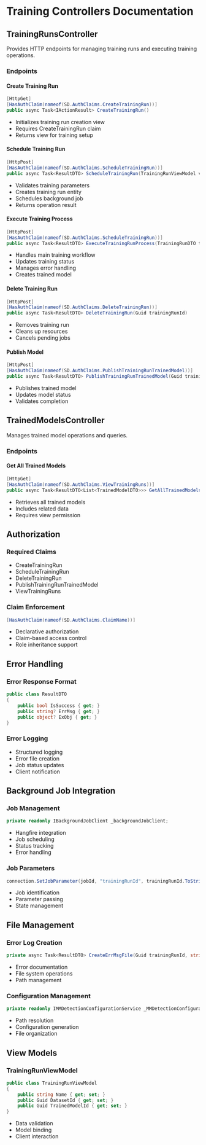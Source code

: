 # Training Controllers Documentation

## TrainingRunsController

Provides HTTP endpoints for managing training runs and executing training operations.

### Endpoints

#### Create Training Run

```csharp
[HttpGet]
[HasAuthClaim(nameof(SD.AuthClaims.CreateTrainingRun))]
public async Task<IActionResult> CreateTrainingRun()
```

- Initializes training run creation view
- Requires CreateTrainingRun claim
- Returns view for training setup

#### Schedule Training Run

```csharp
[HttpPost]
[HasAuthClaim(nameof(SD.AuthClaims.ScheduleTrainingRun))]
public async Task<ResultDTO> ScheduleTrainingRun(TrainingRunViewModel viewModel)
```

- Validates training parameters
- Creates training run entity
- Schedules background job
- Returns operation result

#### Execute Training Process

```csharp
[HttpPost]
[HasAuthClaim(nameof(SD.AuthClaims.ScheduleTrainingRun))]
public async Task<ResultDTO> ExecuteTrainingRunProcess(TrainingRunDTO trainingRunDTO)
```

- Handles main training workflow
- Updates training status
- Manages error handling
- Creates trained model

#### Delete Training Run

```csharp
[HttpPost]
[HasAuthClaim(nameof(SD.AuthClaims.DeleteTrainingRun))]
public async Task<ResultDTO> DeleteTrainingRun(Guid trainingRunId)
```

- Removes training run
- Cleans up resources
- Cancels pending jobs

#### Publish Model

```csharp
[HttpPost]
[HasAuthClaim(nameof(SD.AuthClaims.PublishTrainingRunTrainedModel))]
public async Task<ResultDTO> PublishTrainingRunTrainedModel(Guid trainingRunId)
```

- Publishes trained model
- Updates model status
- Validates completion

## TrainedModelsController

Manages trained model operations and queries.

### Endpoints

#### Get All Trained Models

```csharp
[HttpGet]
[HasAuthClaim(nameof(SD.AuthClaims.ViewTrainingRuns))]
public async Task<ResultDTO<List<TrainedModelDTO>>> GetAllTrainedModels()
```

- Retrieves all trained models
- Includes related data
- Requires view permission

## Authorization

### Required Claims

- CreateTrainingRun
- ScheduleTrainingRun
- DeleteTrainingRun
- PublishTrainingRunTrainedModel
- ViewTrainingRuns

### Claim Enforcement

```csharp
[HasAuthClaim(nameof(SD.AuthClaims.ClaimName))]
```

- Declarative authorization
- Claim-based access control
- Role inheritance support

## Error Handling

### Error Response Format

```csharp
public class ResultDTO
{
    public bool IsSuccess { get; }
    public string? ErrMsg { get; }
    public object? ExObj { get; }
}
```

### Error Logging

- Structured logging
- Error file creation
- Job status updates
- Client notification

## Background Job Integration

### Job Management

```csharp
private readonly IBackgroundJobClient _backgroundJobClient;
```

- Hangfire integration
- Job scheduling
- Status tracking
- Error handling

### Job Parameters

```csharp
connection.SetJobParameter(jobId, "trainingRunId", trainingRunId.ToString());
```

- Job identification
- Parameter passing
- State management

## File Management

### Error Log Creation

```csharp
private async Task<ResultDTO> CreateErrMsgFile(Guid trainingRunId, string errMsg)
```

- Error documentation
- File system operations
- Path management

### Configuration Management

```csharp
private readonly IMMDetectionConfigurationService _MMDetectionConfiguration;
```

- Path resolution
- Configuration generation
- File organization

## View Models

### TrainingRunViewModel

```csharp
public class TrainingRunViewModel
{
    public string Name { get; set; }
    public Guid DatasetId { get; set; }
    public Guid TrainedModelId { get; set; }
}
```

- Data validation
- Model binding
- Client interaction
